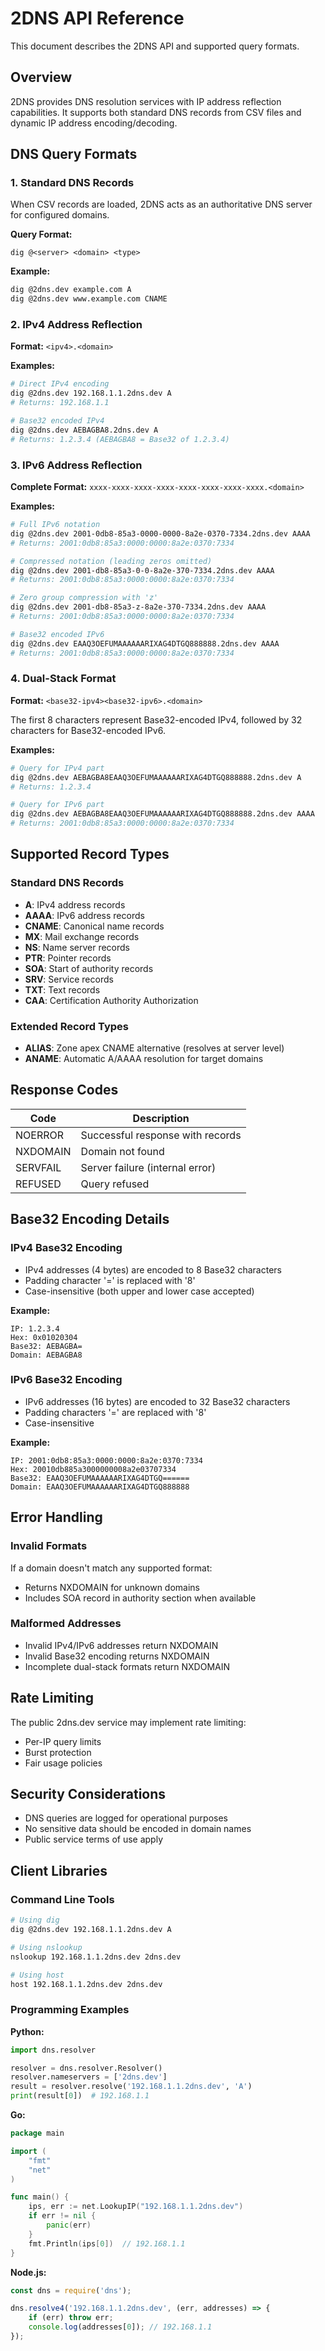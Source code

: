 # 2DNS API Reference

This document describes the 2DNS API and supported query formats.

## Overview

2DNS provides DNS resolution services with IP address reflection capabilities. It supports both standard DNS records from CSV files and dynamic IP address encoding/decoding.

## DNS Query Formats

### 1. Standard DNS Records

When CSV records are loaded, 2DNS acts as an authoritative DNS server for configured domains.

**Query Format:**
```
dig @<server> <domain> <type>
```

**Example:**
```bash
dig @2dns.dev example.com A
dig @2dns.dev www.example.com CNAME
```

### 2. IPv4 Address Reflection

**Format:** `<ipv4>.<domain>`

**Examples:**
```bash
# Direct IPv4 encoding
dig @2dns.dev 192.168.1.1.2dns.dev A
# Returns: 192.168.1.1

# Base32 encoded IPv4
dig @2dns.dev AEBAGBA8.2dns.dev A  
# Returns: 1.2.3.4 (AEBAGBA8 = Base32 of 1.2.3.4)
```

### 3. IPv6 Address Reflection

**Complete Format:** `xxxx-xxxx-xxxx-xxxx-xxxx-xxxx-xxxx-xxxx.<domain>`

**Examples:**
```bash
# Full IPv6 notation
dig @2dns.dev 2001-0db8-85a3-0000-0000-8a2e-0370-7334.2dns.dev AAAA
# Returns: 2001:0db8:85a3:0000:0000:8a2e:0370:7334

# Compressed notation (leading zeros omitted)
dig @2dns.dev 2001-db8-85a3-0-0-8a2e-370-7334.2dns.dev AAAA
# Returns: 2001:0db8:85a3:0000:0000:8a2e:0370:7334

# Zero group compression with 'z'
dig @2dns.dev 2001-db8-85a3-z-8a2e-370-7334.2dns.dev AAAA
# Returns: 2001:0db8:85a3:0000:0000:8a2e:0370:7334

# Base32 encoded IPv6
dig @2dns.dev EAAQ3OEFUMAAAAAARIXAG4DTGQ888888.2dns.dev AAAA
# Returns: 2001:0db8:85a3:0000:0000:8a2e:0370:7334
```

### 4. Dual-Stack Format

**Format:** `<base32-ipv4><base32-ipv6>.<domain>`

The first 8 characters represent Base32-encoded IPv4, followed by 32 characters for Base32-encoded IPv6.

**Examples:**
```bash
# Query for IPv4 part
dig @2dns.dev AEBAGBA8EAAQ3OEFUMAAAAAARIXAG4DTGQ888888.2dns.dev A
# Returns: 1.2.3.4

# Query for IPv6 part  
dig @2dns.dev AEBAGBA8EAAQ3OEFUMAAAAAARIXAG4DTGQ888888.2dns.dev AAAA
# Returns: 2001:0db8:85a3:0000:0000:8a2e:0370:7334
```

## Supported Record Types

### Standard DNS Records

- **A**: IPv4 address records
- **AAAA**: IPv6 address records  
- **CNAME**: Canonical name records
- **MX**: Mail exchange records
- **NS**: Name server records
- **PTR**: Pointer records
- **SOA**: Start of authority records
- **SRV**: Service records
- **TXT**: Text records
- **CAA**: Certification Authority Authorization

### Extended Record Types

- **ALIAS**: Zone apex CNAME alternative (resolves at server level)
- **ANAME**: Automatic A/AAAA resolution for target domains

## Response Codes

| Code | Description |
|------|-------------|
| NOERROR | Successful response with records |
| NXDOMAIN | Domain not found |
| SERVFAIL | Server failure (internal error) |
| REFUSED | Query refused |

## Base32 Encoding Details

### IPv4 Base32 Encoding

- IPv4 addresses (4 bytes) are encoded to 8 Base32 characters
- Padding character '=' is replaced with '8'
- Case-insensitive (both upper and lower case accepted)

**Example:**
```
IP: 1.2.3.4
Hex: 0x01020304
Base32: AEBAGBA=
Domain: AEBAGBA8
```

### IPv6 Base32 Encoding

- IPv6 addresses (16 bytes) are encoded to 32 Base32 characters  
- Padding characters '=' are replaced with '8'
- Case-insensitive

**Example:**
```
IP: 2001:0db8:85a3:0000:0000:8a2e:0370:7334
Hex: 20010db885a3000000008a2e03707334
Base32: EAAQ3OEFUMAAAAAARIXAG4DTGQ======
Domain: EAAQ3OEFUMAAAAAARIXAG4DTGQ888888
```

## Error Handling

### Invalid Formats

If a domain doesn't match any supported format:
- Returns NXDOMAIN for unknown domains
- Includes SOA record in authority section when available

### Malformed Addresses

- Invalid IPv4/IPv6 addresses return NXDOMAIN
- Invalid Base32 encoding returns NXDOMAIN
- Incomplete dual-stack formats return NXDOMAIN

## Rate Limiting

The public 2dns.dev service may implement rate limiting:
- Per-IP query limits
- Burst protection
- Fair usage policies

## Security Considerations

- DNS queries are logged for operational purposes
- No sensitive data should be encoded in domain names
- Public service terms of use apply

## Client Libraries

### Command Line Tools

```bash
# Using dig
dig @2dns.dev 192.168.1.1.2dns.dev A

# Using nslookup  
nslookup 192.168.1.1.2dns.dev 2dns.dev

# Using host
host 192.168.1.1.2dns.dev 2dns.dev
```

### Programming Examples

**Python:**
```python
import dns.resolver

resolver = dns.resolver.Resolver()
resolver.nameservers = ['2dns.dev']
result = resolver.resolve('192.168.1.1.2dns.dev', 'A')
print(result[0])  # 192.168.1.1
```

**Go:**
```go
package main

import (
    "fmt"
    "net"
)

func main() {
    ips, err := net.LookupIP("192.168.1.1.2dns.dev")
    if err != nil {
        panic(err)
    }
    fmt.Println(ips[0])  // 192.168.1.1
}
```

**Node.js:**
```javascript
const dns = require('dns');

dns.resolve4('192.168.1.1.2dns.dev', (err, addresses) => {
    if (err) throw err;
    console.log(addresses[0]); // 192.168.1.1
});
```
